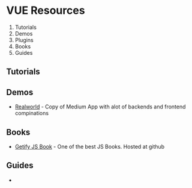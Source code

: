 # VUE Resources

 1. Tutorials
 2. Demos
 3. Plugins
 4. Books
 5. Guides

## Tutorials

## Demos
- [Realworld](https://github.com/gothinkster/realworld) - Copy of Medium App with alot of backends and frontend compinations

## Books
- [Getify JS Book](https://github.com/getify/You-Dont-Know-JS) - One of the best JS Books. Hosted at github

## Guides
- 
<!--stackedit_data:
eyJoaXN0b3J5IjpbMTkwMzI0MDIzMCwxNDY5MjY5MDMwLDUxNj
UxNzg1MSw5MjM2MzE0ODIsLTEzODk5Nzk5ODksLTE3NjQ4NjI0
OTQsMTAwMzczODQ4M119
-->